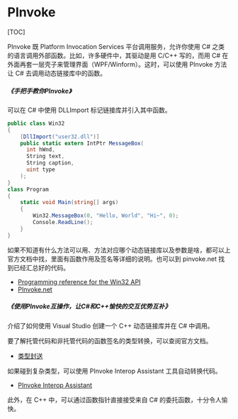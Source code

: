 # PInvoke

[TOC]

PInvoke 既 Platform Invocation Services 平台调用服务，允许你使用 C# 之类的语言调用外部函数。比如，许多硬件中，其驱动是用 C/C++ 写的，而用 C# 在外面再套一层壳子来管理界面（WPF/Winform）。这时，可以使用 PInvoke 方法让 C# 去调用动态链接库中的函数。

##### <Link type="h5" to="https://mgear-file.oss-cn-shanghai.aliyuncs.com/%E6%89%8B%E6%8A%8A%E6%89%8B%E6%95%99%E4%BD%A0PInvoke_%E9%BB%84%E8%85%BE%E9%9C%84%E7%9A%84%E5%8D%9A%E5%AE%A2_CSDN%E5%8D%9A%E5%AE%A2.html" source="https://blog.csdn.net/htxhtx123/article/details/104323450" >《手把手教你PInvoke》</Link>

可以在 C# 中使用 DLLImport 标记链接库并引入其中函数。

```csharp
public class Win32
{
    [DllImport("user32.dll")]
    public static extern IntPtr MessageBox(
      int hWnd,
      String text,
      String caption,
      uint type
    );
}
class Program
{
    static void Main(string[] args)
    {
        Win32.MessageBox(0, "Hello, World", "Hi~", 0);
        Console.ReadLine();
    }
}
```

如果不知道有什么方法可以用、方法对应哪个动态链接库以及参数是啥，都可以上官方文档中找，里面有函数作用及签名等详细的说明。也可以到 pinvoke.net 找到已经汇总好的代码。

* [Programming reference for the Win32 API](https://docs.microsoft.com/en-us/windows/win32/api/)
* [PInvoke.net](http://pinvoke.net/index.aspx)

##### <Link type="h5" to="https://mgear-file.oss-cn-shanghai.aliyuncs.com/%E4%BD%BF%E7%94%A8PInvoke%E4%BA%92%E6%93%8D%E4%BD%9C%EF%BC%8C%E8%AE%A9C%23%E5%92%8CC_%E6%84%89%E5%BF%AB%E7%9A%84%E4%BA%A4%E4%BA%92%E4%BC%98%E5%8A%BF%E4%BA%92%E8%A1%A5_%E6%85%95%E8%AF%BE%E6%89%8B%E8%AE%B0.html" source="https://www.imooc.com/article/305247" >《使用PInvoke互操作，让C#和C++愉快的交互优势互补》</Link>

介绍了如何使用 Visual Studio 创建一个 C++ 动态链接库并在 C# 中调用。

要了解托管代码和非托管代码的函数签名的类型转换，可以查阅官方文档。

* [类型封送](https://docs.microsoft.com/zh-cn/dotnet/standard/native-interop/type-marshaling)

如果碰到复杂类型，可以使用 PInvoke Interop Assistant 工具自动转换代码。

* [PInvoke Interop Assistant](https://github.com/jaredpar/pinvoke-interop-assistant)

此外，在 C++ 中，可以通过函数指针直接接受来自 C# 的委托函数，十分令人愉快。